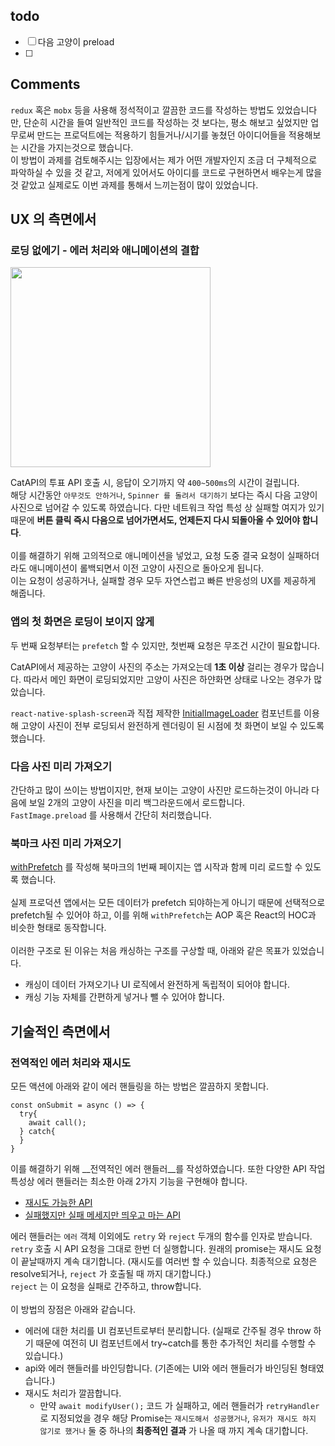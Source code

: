 todo
----

* [ ] 다음 고양이 preload
* [ ] 

Comments
----
`redux` 혹은 `mobx` 등을 사용해 정석적이고 깔끔한 코드를 작성하는 방법도 있었습니다만,
단순히 시간을 들여 일반적인 코드를 작성하는 것 보다는, 평소 해보고 싶었지만 업무로써 만드는 프로덕트에는 적용하기 힘들거나/시기를 놓쳤던 아이디어들을 적용해보는 시간을 가지는것으로 했습니다.
<br/>
이 방법이 과제를 검토해주시는 입장에서는 제가 어떤 개발자인지 조금 더 구체적으로 파악하실 수 있을 것 같고, 저에게 있어서도 아이디를 코드로 구현하면서 배우는게 많을 것 같았고 실제로도 이번 과제를 통해서 느끼는점이 많이 있었습니다.


UX 의 측면에서
----

### 로딩 없에기 - 에러 처리와 애니메이션의 결합

<img src="imgs/vote.gif" width="320px" />

CatAPI의 투표 API 호출 시, 응답이 오기까지 약 `400~500ms`의 시간이 걸립니다.<br/>
해당 시간동안 `아무것도 안하거나`, `Spinner 를 돌려서 대기하기` 보다는 즉시 다음 고양이 사진으로 넘어갈 수 있도록 하였습니다. 다만 네트워크 작업 특성 상 실패할 여지가 있기 때문에 __버튼 클릭 즉시 다음으로 넘어가면서도, 언제든지 다시 되돌아올 수 있어야 합니다__. <br/>
<br/>
이를 해결하기 위해 고의적으로 애니메이션을 넣었고, 요청 도중 결국 요청이 실패하더라도 애니메이션이 롤백되면서 이전 고양이 사진으로 돌아오게 됩니다.<br/>
이는 요청이 성공하거나, 실패할 경우 모두 자연스럽고 빠른 반응성의 UX를 제공하게 해줍니다.

### 앱의 첫 화면은 로딩이 보이지 않게

두 번째 요청부터는 `prefetch` 할 수 있지만, 첫번째 요청은 무조건 시간이 필요합니다.<br/>

CatAPI에서 제공하는 고양이 사진의 주소는 가져오는데 __1초 이상__ 걸리는 경우가 많습니다. 따라서 메인 화면이 로딩되었지만 고양이 사진은 하얀화면 상태로 나오는 경우가 많았습니다.<br/>

`react-native-splash-screen`과 직접 제작한
[InitialImageLoader](/src/component/vote/InitialImageLoader.tsx) 컴포넌트를 이용해 고양이 사진이 전부 로딩되서 완전하게 렌더링이 된 시점에 첫 화면이 보일 수 있도록 했습니다.

### 다음 사진 미리 가져오기

간단하고 많이 쓰이는 방법이지만, 현재 보이는 고양이 사진만 로드하는것이 아니라 다음에 보일 2개의 고양이 사진을 미리 백그라운드에서 로드합니다.<br/>
`FastImage.preload` 를 사용해서 간단히 처리했습니다.


### 북마크 사진 미리 가져오기

[withPrefetch](/src/data/withPrefetch.tsx) 를 작성해 북마크의 1번째 페이지는 앱 시작과 함께 미리 로드할 수 있도록 했습니다.<br/>
<br/>
실제 프로덕션 앱에서는 모든 데이터가 prefetch 되야하는게 아니기 때문에 선택적으로 prefetch될 수 있어야 하고, 이를 위해 `withPrefetch`는 AOP 혹은 React의 HOC과 비슷한 형태로 동작합니다. <br/>
<br/>
이러한 구조로 된 이유는 처음 캐싱하는 구조를 구상할 때, 아래와 같은 목표가 있었습니다.

* 캐싱이 데이터 가져오기나 UI 로직에서 완전하게 독립적이 되어야 합니다.
* 캐싱 기능 자체를 간편하게 넣거나 뺄 수 있어야 합니다.


기술적인 측면에서
----

### 전역적인 에러 처리와 재시도

모든 액션에 아래와 같이 에러 핸들링을 하는 방법은 깔끔하지 못합니다.
```tsx
const onSubmit = async () => {
  try{
    await call();
  } catch{
  }
}
```

이를 해결하기 위해 __전역적인 에러 핸들러__를 작성하였습니다.
또한 다양한 API 작업 특성상 에러 핸들러는 최소한 아래 2가지 기능을 구현해야 합니다.

* [재시도 가능한 API](src/data/handler/retryHandler.tsx)
* [실패했지만 실패 메세지만 띄우고 마는 API](src/data/handler/toastHandler.tsx)

에러 핸들러는 `에러` 객체 이외에도 `retry` 와 `reject` 두개의 함수를 인자로 받습니다.<br/>
`retry` 호출 시 API 요청을 그대로 한번 더 실행합니다. 원래의 promise는 재시도 요청이 끝날때까지 계속 대기합니다. (재시도를 여러번 할 수 있습니다. 최종적으로 요청은 resolve되거나, `reject` 가 호출될 때 까지 대기합니다.)<br/>
`reject` 는 이 요청을 실패로 간주하고, throw합니다.<br/>
<br/>
이 방법의 장점은 아래와 같습니다.

* 에러에 대한 처리를 UI 컴포넌트로부터 분리합니다. (실패로 간주될 경우 throw 하기 때문에 여전히 UI 컴포넌트에서 try~catch를 통한 추가적인 처리를 수행할 수 있습니다.)
* api와 에러 핸들러를 바인딩합니다. (기존에는 UI와 에러 핸들러가 바인딩된 형태였습니다.)
* 재시도 처리가 깔끔합니다.
  * 만약 `await modifyUser();` 코드 가 실패하고, 에러 핸들러가 `retryHandler` 로 지정되었을 경우 해당 Promise는 `재시도해서 성공했거나`, `유저가 재시도 하지 않기로 했거나` 둘 중 하나의 __최종적인 결과__ 가 나올 때 까지 계속 대기합니다.
